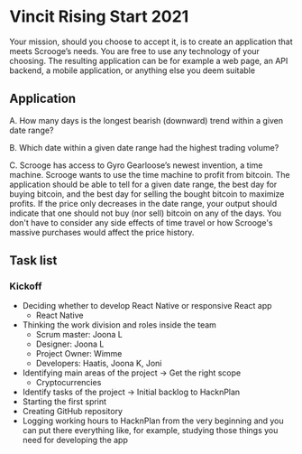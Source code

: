 # Vincit Rising Start 2021

Your mission, should you choose to accept it, is to create an application that meets Scrooge’s needs.
You are free to use any technology of your choosing. The resulting application can be for example a web
page, an API backend, a mobile application, or anything else you deem suitable

## Application

A. How many days is the longest bearish (downward) trend within a given date range?


B. Which date within a given date range had the highest trading volume?


C. Scrooge has access to Gyro Gearloose’s newest invention, a time machine. Scrooge
wants to use the time machine to profit from bitcoin. The application should be able to tell
for a given date range, the best day for buying bitcoin, and the best day for selling the
bought bitcoin to maximize profits. If the price only decreases in the date range, your
output should indicate that one should not buy (nor sell) bitcoin on any of the days. You
don't have to consider any side effects of time travel or how Scrooge's massive purchases
would affect the price history.


## Task list

### Kickoff
- Deciding whether to develop React Native or responsive React app
	- React Native
- Thinking the work division and roles inside the team
	- Scrum master: Joona L
	- Designer: Joona L 
	- Project Owner: Wimme
	- Developers: Haatis, Joona K, Joni
- Identifying main areas of the project -> Get the right scope
	- Cryptocurrencies
- Identify tasks of the project -> Initial backlog to HacknPlan
- Starting the first sprint
- Creating GitHub repository
- Logging working hours to HacknPlan from the very beginning and you can put there everything like, for example, studying those things you need for developing the app

